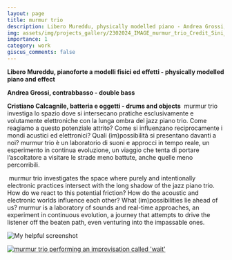 ```yaml
---
layout: page
title: murmur trio
description: Libero Mureddu, physically modelled piano - Andrea Grossi, double bass - Cristiano Calcagnile, drums
img: assets/img/projects_gallery/2302024_IMAGE_murmur_trio_Credit_Sini_Makinen_001_700x700.jpeg
importance: 1
category: work
giscus_comments: false
---
```

**Libero Mureddu, pianoforte a modelli fisici ed effetti - physically modelled piano and effect**

**Andrea Grossi, contrabbasso - double bass**

**Cristiano Calcagnile, batteria e oggetti - drums and objects**
​​
murmur trio investiga lo spazio dove si intersecano pratiche esclusivamente e volutamente elettroniche con la lunga ombra del jazz piano trio. Come reagiamo a questo potenziale attrito? Come si influenzano reciprocamente i mondi acustici ed elettronici? Quali (im)possibilità si presentano davanti a noi? 
murmur trio è un laboratorio di suoni e approcci in tempo reale, un esperimento in continua evoluzione, un viaggio che tenta di portare l’ascoltatore a visitare le strade meno battute, anche quelle meno percorribili.

​
murmur trio investigates the space where purely and intentionally electronic practices intersect with the long shadow of the jazz piano trio. How do we react to this potential friction? How do the acoustic and electronic worlds influence each other? What (im)possibilities lie ahead of us? 
murmur is a laboratory of sounds and real-time approaches, an experiment in continuous evolution, a journey that attempts to drive the listener off the beaten path, even venturing into the impassable ones.

![My helpful screenshot](/assets/img/murmurtrio/2409061116_SCREENSHOT_murmur_trio_wait_Youtube_001_600x338.jpg)

[![murmur trio performing an improvisation called 'wait'](/assets/img/murmurtrio/2409061116_SCREENSHOT_murmur_trio_wait_Youtube_001_600x338.jpg)]([https://www.youtube.com/watch?v=mx4gk79WcxE](https://youtu.be/mx4gk79WcxE?si=GhimhlZ4hQGHCb4b))


